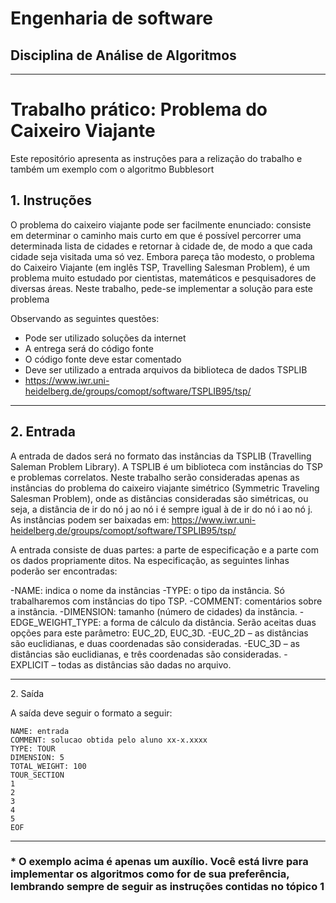 # Engenharia de software
## Disciplina de Análise de Algoritmos
* * *

Trabalho prático: Problema do Caixeiro Viajante
==============================================
Este repositório apresenta as instruções para a relização do trabalho e também um exemplo com o algoritmo Bubblesort

1\. Instruções
--------------
O problema do caixeiro viajante pode ser facilmente enunciado: consiste em determinar o
caminho mais curto em que é possível percorrer uma determinada lista de cidades e retornar à
cidade de, de modo a que cada cidade seja visitada uma só vez.
Embora pareça tão modesto, o problema do Caixeiro Viajante (em inglês TSP, Travelling
Salesman Problem), é um problema muito estudado por cientistas, matemáticos e
pesquisadores de diversas áreas.
Neste trabalho, pede-se implementar a solução para este problema


Observando as seguintes questões:
* Pode ser utilizado soluções da internet
* A entrega será do código fonte
* O código fonte deve estar comentado
* Deve ser utilizado a entrada arquivos da biblioteca de dados TSPLIB
* https://www.iwr.uni-heidelberg.de/groups/comopt/software/TSPLIB95/tsp/
***
2\. Entrada
--------------
A entrada de dados será no formato das instâncias da TSPLIB (Travelling Saleman Problem
Library). A TSPLIB é um biblioteca com instâncias do TSP e problemas correlatos. Neste
trabalho serão consideradas apenas as instâncias do problema do caixeiro viajante simétrico
(Symmetric Traveling Salesman Problem), onde as distâncias consideradas são simétricas, ou
seja, a distância de ir do nó j ao nó i é sempre igual à de ir do nó i ao nó j. As instâncias podem
ser baixadas em:
 https://www.iwr.uni-heidelberg.de/groups/comopt/software/TSPLIB95/tsp/

 A entrada consiste de duas partes: a parte de especificação e a parte com os dados
propriamente ditos. Na especificação, as seguintes linhas poderão ser encontradas:

-NAME: indica o nome da instâncias
-TYPE: o tipo da instância. Só trabalharemos com instâncias do tipo TSP.
-COMMENT: comentários sobre a instância.
-DIMENSION: tamanho (número de cidades) da instância.
 -EDGE_WEIGHT_TYPE: a forma de cálculo da distância. Serão aceitas duas opções para este parâmetro: EUC_2D, EUC_3D.
 -EUC_2D – as distâncias são euclidianas, e duas coordenadas são consideradas.
 -EUC_3D – as distâncias são euclidianas, e três coordenadas são consideradas.
 -EXPLICIT – todas as distâncias são dadas no arquivo.


***
2\. Saída

A saída deve seguir o formato a seguir:
```
NAME: entrada
COMMENT: solucao obtida pelo aluno xx-x.xxxx
TYPE: TOUR
DIMENSION: 5
TOTAL_WEIGHT: 100
TOUR_SECTION
1
2
3
4
5
EOF
```
--------------
   
### *   O exemplo acima é apenas um auxílio. Você está livre para implementar os algoritmos como for de sua preferência, lembrando sempre de seguir as instruções contidas no **tópico 1**